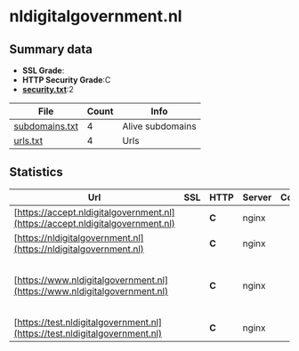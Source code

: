 

# nldigitalgovernment.nl
## Summary data


 - **SSL Grade**:
 - **HTTP Security Grade**:C
 - **[security.txt](https://www.digitaleoverheid.nl/nieuws/standaard-security-txt-nu-verplicht-voor-overheid/)**:2


| File       | Count | Info |
|------------|-------|------|
|[subdomains.txt](/data/nldigitalgovernment.nl/subdomains.txt)|4|Alive subdomains|
|[urls.txt](/data/nldigitalgovernment.nl/urls.txt)|4|Urls|


## Statistics


| Url | SSL | HTTP | Server | Cookie | HSTS | CORS | CTO | CSP | XFO | XXP | RP |FP| Tech |Title |
|--------|-------|-------|------|------|------|------|------|------|------|------|------|------|------|------|
|[https://accept.nldigitalgovernment.nl](https://accept.nldigitalgovernment.nl)| | **C**|nginx| |:white_check_mark: | | | | | | :white_check_mark: | |Basic HSTS Nginx|401 Authorizatio...|
|[https://nldigitalgovernment.nl](https://nldigitalgovernment.nl)| | **C**|nginx| |:white_check_mark: | | | | | | :white_check_mark: | |HSTS Nginx PHP:8.2.26||
|[https://www.nldigitalgovernment.nl](https://www.nldigitalgovernment.nl)| | **C**|nginx| |:white_check_mark: | | | | | | :white_check_mark: | |HSTS MySQL Nginx PHP:8.2.26 WordPress:6.7.1 Yoast SEO:24.2|Home - Digital G...|
|[https://test.nldigitalgovernment.nl](https://test.nldigitalgovernment.nl)| | **C**|nginx| |:white_check_mark: | | | | | | :white_check_mark: | |Basic HSTS Nginx|401 Authorizatio...|


